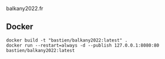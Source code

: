 balkany2022.fr

## Docker

```
docker build -t "bastien/balkany2022:latest" .
docker run --restart=always -d --publish 127.0.0.1:8080:80 bastien/balkany2022:latest
```
